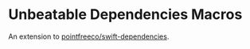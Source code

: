 # Unbeatable Dependencies Macros

An extension to [pointfreeco/swift-dependencies](https://github.com/pointfreeco/swift-dependencies).
